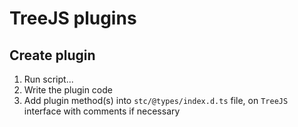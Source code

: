 # TreeJS plugins

## Create plugin

 1. Run script...
 2. Write the plugin code
 3. Add plugin method(s) into `stc/@types/index.d.ts` file, on `TreeJS` interface with comments if necessary
